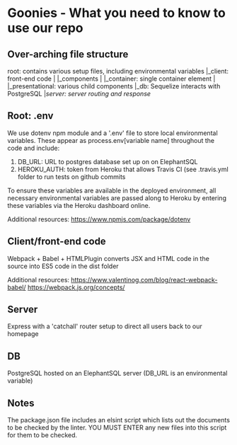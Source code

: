 # Goonies - What you need to know to use our repo ##

## Over-arching file structure ##

root: contains various setup files, including environmental variables
|_client: front-end code
| |_components
|   |_container: single container element
|  |_presentational: various child components
|_db: Sequelize interacts with PostgreSQL
|_server: server routing and response_

## Root: .env  ##

We use dotenv npm module and a '.env' file to store local environmental variables. These appear as process.env[variable name] throughout the code and include:
1) DB_URL: URL to postgres database set up on on ElephantSQL
2) HEROKU_AUTH: token from Heroku that allows Travis CI (see .travis.yml folder to run tests on github commits

To ensure these variables are available in the deployed environment, all necessary environmental variables are passed along to Heroku by entering these variables via the Heroku dashboard online.

Additional resources:
https://www.npmjs.com/package/dotenv

## Client/front-end code ##
Webpack + Babel + HTMLPlugin converts JSX and HTML code in the source into ES5 code in the dist folder

Additional resources:
https://www.valentinog.com/blog/react-webpack-babel/
https://webpack.js.org/concepts/

## Server ##
Express with a 'catchall' router setup to direct all users back to our homepage

## DB ##
PostgreSQL hosted on an ElephantSQL server (DB_URL is an environmental variable)

## Notes ##

The package.json file includes an elsint script which lists out the documents to be checked by the linter. YOU MUST ENTER any new files into this script for them to be checked.
